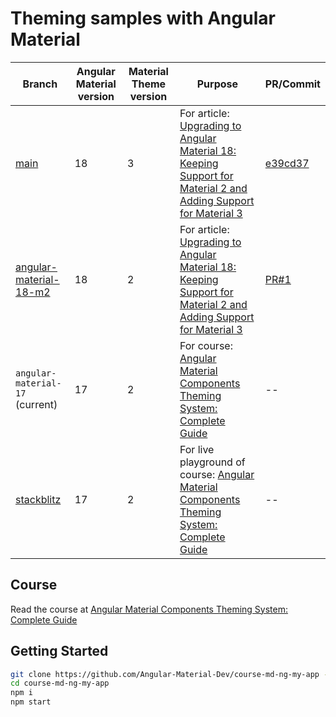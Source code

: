# Theming samples with Angular Material

| Branch                                                                                                            | Angular Material version | Material Theme version | Purpose                                                                                                                                                                                  | PR/Commit                                                                                                              |
| ----------------------------------------------------------------------------------------------------------------- | ------------------------ | ---------------------- | ---------------------------------------------------------------------------------------------------------------------------------------------------------------------------------------- | ---------------------------------------------------------------------------------------------------------------------- |
| [main](https://github.com/Angular-Material-Dev/course-md-ng-my-app)                                               | 18                       | 3                      | For article: [Upgrading to Angular Material 18: Keeping Support for Material 2 and Adding Support for Material 3](https://angular-material.dev/articles/updating-to-angular-material-18) | [e39cd37](https://github.com/Angular-Material-Dev/course-md-ng-my-app/commit/e39cd37595d6e38ca3f6023b2c928c60a7a0a0c8) |
| [angular-material-18-m2](https://github.com/Angular-Material-Dev/course-md-ng-my-app/tree/angular-material-18-m2) | 18                       | 2                      | For article: [Upgrading to Angular Material 18: Keeping Support for Material 2 and Adding Support for Material 3](https://angular-material.dev/articles/updating-to-angular-material-18) | [PR#1](https://github.com/Angular-Material-Dev/course-md-ng-my-app/pull/1)                                             |
| `angular-material-17` (current)                                                                                   | 17                       | 2                      | For course: [Angular Material Components Theming System: Complete Guide](https://angular-material.dev/courses/m2-ng-components)                                                          | --                                                                                                                     |
| [stackblitz](https://github.com/Angular-Material-Dev/course-md-ng-my-app/tree/stackblitz)                         | 17                       | 2                      | For live playground of course: [Angular Material Components Theming System: Complete Guide](https://angular-material.dev/courses/m2-ng-components)                                       | --                                                                                                                     |

## Course

Read the course at [Angular Material Components Theming System: Complete Guide](https://angular-material.dev/courses/m2-ng-components)

## Getting Started

```bash
git clone https://github.com/Angular-Material-Dev/course-md-ng-my-app --branch angular-material-17
cd course-md-ng-my-app
npm i
npm start
```